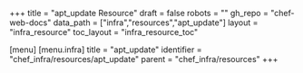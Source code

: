 +++
title = "apt_update Resource"
draft = false
robots = ""
gh_repo = "chef-web-docs"
data_path = ["infra","resources","apt_update"]
layout = "infra_resource"
toc_layout = "infra_resource_toc"

[menu]
  [menu.infra]
    title = "apt_update"
    identifier = "chef_infra/resources/apt_update"
    parent = "chef_infra/resources"
+++

<!-- The contents of this page are automatically generated from the apt_update.yaml file in the data directory. -->
<!-- To suggest a change, edit the https://github.com/chef/chef/blob/main/lib/chef/resource/apt_update.rb file
      and submit a pull request to the https://github.com/chef/chef repository. -->
